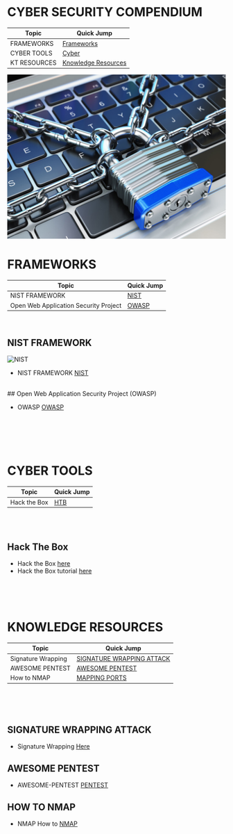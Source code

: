 # CYBER SECURITY COMPENDIUM

| Topic | Quick Jump |
| ------------- | ------------- |
| FRAMEWORKS   | [Frameworks](#FRAMEWORKS)  |
| CYBER TOOLS  | [Cyber](#CYBER-TOOLS)  |
| KT RESOURCES  | [Knowledge Resources](#KNOWLEDGE-RESOURCES)  |

  
  
![TITLE IMAGE](head.jpg)
<br />

# FRAMEWORKS 

| Topic | Quick Jump |
| ------------- | ------------- |
| NIST FRAMEWORK   | [NIST](#NIST-FRAMEWORK)  |
| Open Web Application Security Project  | [OWASP](#Open-Web-Application-Security-Project-(OWASP))  |

<br />

## NIST FRAMEWORK 

![NIST](https://www.identitymaestro.com/wp-content/uploads/2019/03/NIST-Framework-Visual-with-Functions-and-Categories.png)
<br />

- NIST FRAMEWORK  [NIST](https://www.nist.gov/cyberframework) 

<br />
## Open Web Application Security Project (OWASP) 

- OWASP  [OWASP](https://www.owasp.org/index.php/Main_Page)

  
<br />
<br />
<br />
<br />

# CYBER TOOLS 

| Topic | Quick Jump |
| ------------- | ------------- |
| Hack the Box   | [HTB](#Hack-The-Box)  |


  
<br />
<br />

## Hack The Box
- Hack the Box [here](https://www.hackthebox.eu/)
- Hack the Box tutorial [here](https://0xrick.github.io/hack-the-box/teacher/)

  
<br />
<br />
<br />
  
# KNOWLEDGE RESOURCES 
  
| Topic | Quick Jump |
| ------------- | ------------- |
| Signature Wrapping  | [SIGNATURE WRAPPING ATTACK](#SIGNATURE-WRAPPING-ATTACK)  |
| AWESOME PENTEST  | [AWESOME PENTEST](#AWESOME-PENTEST)  |
| How to NMAP   | [MAPPING PORTS](#HOW-TO-NMAP)  |

<br />
<br />
<br />


## SIGNATURE WRAPPING ATTACK
- Signature Wrapping [Here](https://www.ws-attacks.org/XML_Signature_Wrapping) 
  

## AWESOME PENTEST
    
- AWESOME-PENTEST  [PENTEST](https://github.com/enaqx/awesome-pentest)

  
## HOW TO NMAP
  

  
- NMAP How to [NMAP](https://hackertarget.com/nmap-tutorial/)